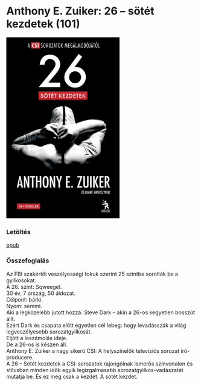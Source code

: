 # <a name="id_666">Anthony E. Zuiker: 26 – sötét kezdetek (101)</a>
<img src="https://github.com/BercziSandor/calibre_lib/raw/main/Anthony%20E.%20Zuiker/26%20-%20sotet%20kezdetek%20%28666%29/cover.jpg" alt="cover" width="300"/>

### Letöltés
[epub](https://github.com/BercziSandor/calibre_lib/raw/main/Anthony%20E.%20Zuiker/26%20-%20sotet%20kezdetek%20%28666%29/26%20-%20sotet%20kezdetek%20-%20Anthony%20E.%20Zuiker.epub)

### Összefoglalás
<p class="description">Az FBI szakértői veszélyességi fokuk szerint 25 szintbe sorolták be a gyilkosokat.<br>A 26. szint: Sqweegel.<br>30 év, 7 ország, 50 áldozat.<br>Célpont: bárki.<br>Nyom: semmi.<br>Aki a legközelebb jutott hozzá: Steve Dark – akin a 26-os kegyetlen bosszút állt.<br>Ezért Dark és csapata előtt egyetlen cél lebeg: hogy levadásszák a világ legveszélyesebb sorozatgyilkosát.<br>Eljött a leszámolás ideje.<br>De a 26-os is készen áll.<br>Anthony E. Zuiker a nagy sikerű CSI: A helyszínelők televíziós sorozat író-producere.<br>A 26 – Sötét kezdetek a CSI-sorozatok rajongóinak ismerős színvonalon és stílusban minden idők egyik legizgalmasabb sorozatgyilkos-vadászatát mutatja be. És ez még csak a kezdet. A sötét kezdet.</p>

